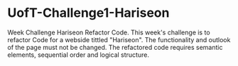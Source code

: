 # UofT-Challenge1-Hariseon
Week Challenge Hariseon Refactor Code. 
This week's challenge is to refactor Code for a webside tittled "Hariseon".
The functionality and outlook of the page must not be changed. 
The refactored code requires semantic elements, sequential order and logical structure.
